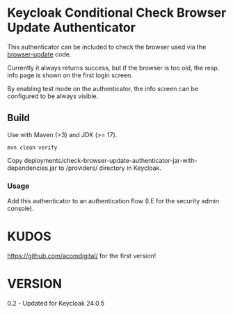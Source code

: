 
# Keycloak Conditional Check Browser Update Authenticator

This authenticator can be included to check the browser used via the 
[browser-update](http://browser-update.org "Browser-Update.org") code.

Currently it always returns success, but if the browser is too old, the resp.
info page is shown on the first login screen.

By enabling test mode on the authenticator, the info screen can be configured
to be always visible.

## Build

Use with Maven (>3) and JDK (>= 17).

```
mvn clean verify
```

Copy deployments/check-browser-update-authenticator-jar-with-dependencies.jar to /providers/ directory in Keycloak.

### Usage

Add this authenticator to an authentication flow (I.E for the security admin console).

# KUDOS

https://github.com/acomdigital/ for the first version!

# VERSION

0.2 - Updated for Keycloak 24.0.5